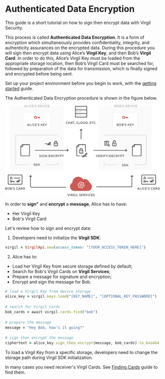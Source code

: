 # Authenticated Data Encryption

This guide is a short tutorial on how to sign then encrypt data with Virgil Security.

This process is called **Authenticated Data Encryption**. It is a form of encryption which simultaneously provides confidentiality, integrity, and authenticity assurances on the encrypted data. During this procedure you will sign then encrypt data using Alice’s **Virgil Key**, and then Bob’s **Virgil Card**. In order to do this, Alice’s Virgil Key must be loaded from the appropriate storage location, then Bob’s Virgil Card must be searched for, followed by preparation of the data for transmission, which is finally signed and encrypted before being sent.



Set up your project environment before you begin to work, with the [getting started](/docs/guides/configuration/client-configuration.md) guide.

The Authenticated Data Encryption procedure is shown in the figure below.

![Authenticated Data Encryption](/docs/img/Guides_introduction.png "Authenticated Data Encryption")

In order to **sign"** and **encrypt** a **message**, Alice has to have:
 - Her Virgil Key
 - Bob's Virgil Card

Let's review how to sign and encrypt data:

1. Developers need to initialize the **Virgil SDK**:

```ruby
virgil = VirgilApi.new(access_token: "[YOUR_ACCESS_TOKEN_HERE]")
```

2. Alice has to:

  - Load her Virgil Key from secure storage defined by default;
  - Search for Bob's Virgil Cards on **Virgil Services**;
  - Prepare a message for signature and encryption;
  - Encrypt and sign the message for Bob.

  ```ruby
  # load a Virgil Key from device storage
  alice_key = virgil.keys.load("[KEY_NAME]", "[OPTIONAL_KEY_PASSWORD]")

  # search for Virgil Cards
  bob_cards = await virgil.cards.find("bob")

  # prepare the message
  message = "Hey Bob, how's it going?"

  # sign then encrypt the message
  ciphertext = alice_key.sign_then_encrypt(message, bob_cards).to_base64
  ```

To load a Virgil Key from a specific storage, developers need to change the storage path during Virgil SDK initialization.

In many cases you need receiver's Virgil Cards. See [Finding Cards](/docs/guides/virgil-card/finding-card.md) guide to find them.
